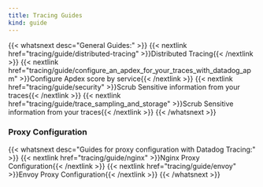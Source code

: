 ```yaml
---
title: Tracing Guides
kind: guide
---
```



{{< whatsnext desc="General Guides:" >}}
    {{< nextlink href="tracing/guide/distributed-tracing" >}}Distributed Tracing{{< /nextlink >}}
    {{< nextlink href="tracing/guide/configure_an_apdex_for_your_traces_with_datadog_apm" >}}Configure Apdex score by service{{< /nextlink >}}
    {{< nextlink href="tracing/guide/security" >}}Scrub Sensitive information from your traces{{< /nextlink >}}
    {{< nextlink href="tracing/guide/trace_sampling_and_storage" >}}Scrub Sensitive information from your traces{{< /nextlink >}}
{{< /whatsnext >}}


### Proxy Configuration

{{< whatsnext desc="Guides for proxy configuration with Datadog Tracing:" >}}
    {{< nextlink href="tracing/guide/nginx" >}}Nginx Proxy Configuration{{< /nextlink >}}
    {{< nextlink href="tracing/guide/envoy" >}}Envoy Proxy Configuration{{< /nextlink >}}
{{< /whatsnext >}}
